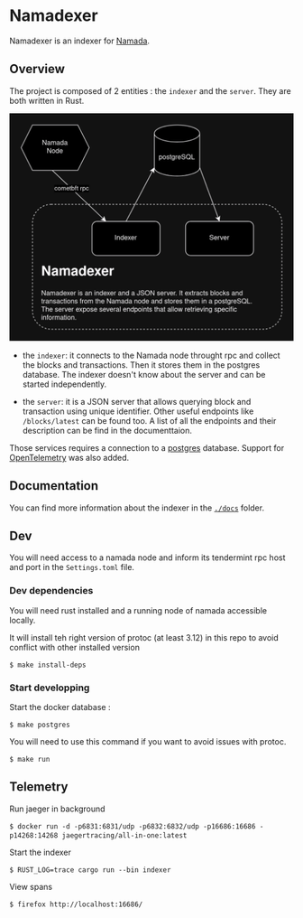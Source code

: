 # Namadexer

Namadexer is an indexer for [Namada](https://github.com/anoma/namada).

## Overview

The project is composed of 2 entities : the `indexer` and the `server`. They are both written in Rust.

![Namadexer graph](./docs/namadexer.jpg)

- the `indexer`: it connects to the Namada node throught rpc and collect the blocks and transactions. Then it stores them in the postgres database. The indexer doesn't know about the server and can be started independently.

- the `server`: it is a JSON server that allows querying block and transaction using unique identifier. Other useful endpoints like `/blocks/latest` can be found too. A list of all the endpoints and their description can be find in the documenttaion.

Those services requires a connection to a [postgres](https://www.postgresql.org/) database. Support for [OpenTelemetry](https://opentelemetry.io/) was also added.

## Documentation

You can find more information about the indexer in the [`./docs`](./docs/) folder.

## Dev

You will need access to a namada node and inform its tendermint rpc host and port in the `Settings.toml` file.

### Dev dependencies

You will need rust installed and a running node of namada accessible locally.

It will install teh right version of protoc (at least 3.12) in this repo to avoid conflict with other installed version
```
$ make install-deps
```

### Start developping

Start the docker database :
```
$ make postgres
```

You will need to use this command if you want to avoid issues with protoc.
```
$ make run
```

## Telemetry

Run jaeger in background
```
$ docker run -d -p6831:6831/udp -p6832:6832/udp -p16686:16686 -p14268:14268 jaegertracing/all-in-one:latest
```
Start the indexer
```
$ RUST_LOG=trace cargo run --bin indexer
```

View spans
```
$ firefox http://localhost:16686/
```